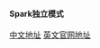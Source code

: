 #### Spark独立模式

[中文地址](http://ifeve.com/spark-alone/)
[英文官网地址](http://spark.apache.org/docs/latest/spark-standalone.html)